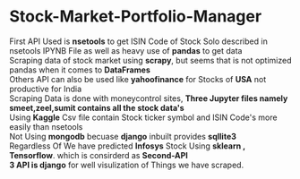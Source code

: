# Stock-Market-Portfolio-Manager
First API Used is **nsetools** to get ISIN Code of Stock Solo described in nsetools IPYNB File as well as heavy use of **pandas** to get data
<br>
Scraping data of stock market using **scrapy**, but seems that is not optimized pandas when it comes to **DataFrames**
<br>
Others API can also be used like **yahoofinance** for Stocks of **USA** not productive for India
<br>
Scraping Data is done with moneycontrol sites, 
**Three Jupyter files namely smeet,zeel,sumit contains all the stock data's**
<br>
Using **Kaggle** Csv file contain Stock ticker symbol and ISIN Code's more easily than nsetools
<br>
Not Using **mongodb** becuase **django** inbuilt provides **sqllite3** 
<br>
Regardless Of We have predicted **Infosys** Stock Using **sklearn , Tensorflow**. which is consirderd as **Second-API**
<br>
**3 API is django** for well visulization of Things we have scraped.
